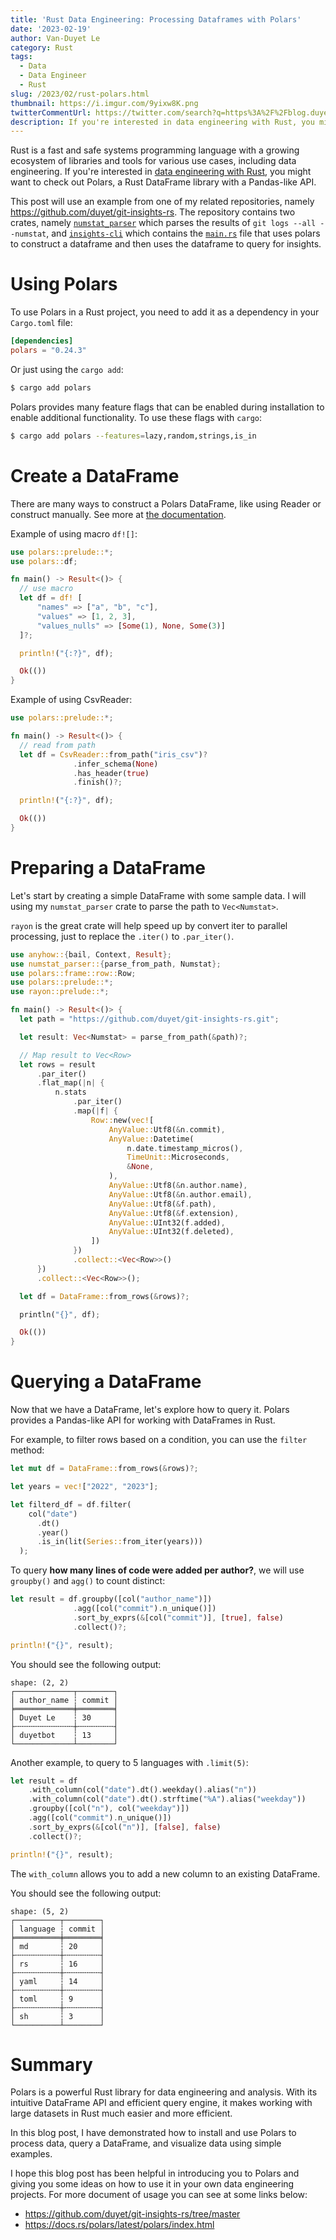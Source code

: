 ```yaml
---
title: 'Rust Data Engineering: Processing Dataframes with Polars'
date: '2023-02-19'
author: Van-Duyet Le
category: Rust
tags:
  - Data
  - Data Engineer
  - Rust
slug: /2023/02/rust-polars.html
thumbnail: https://i.imgur.com/9yixw8K.png
twitterCommentUrl: https://twitter.com/search?q=https%3A%2F%2Fblog.duyet.net%2F2023%2F02%2Frust-polars.html
description: If you're interested in data engineering with Rust, you might want to check out Polars, a Rust DataFrame library with Pandas-like API.
---
```


Rust is a fast and safe systems programming language with a growing ecosystem of libraries and tools for various use cases, including data engineering.
If you're interested in [data engineering with Rust](https://blog.duyet.net/2021/11/rust-data-engineering.html), you might want to check out Polars, a Rust DataFrame library with a Pandas-like API.

This post will use an example from one of my related repositories, namely https://github.com/duyet/git-insights-rs.
The repository contains two crates, namely [`numstat_parser`](https://github.com/duyet/git-insights-rs/tree/master/numstat-parser) which parses the results of `git logs --all --numstat`, and [`insights-cli`](https://github.com/duyet/git-insights-rs/tree/master/insights-cli) which contains the [`main.rs`](https://github.com/duyet/git-insights-rs/blob/master/insights-cli/src/main.rs) file that uses polars to construct a dataframe and then uses the dataframe to query for insights.

# Using Polars

To use Polars in a Rust project, you need to add it as a dependency in your `Cargo.toml` file:

```toml
[dependencies]
polars = "0.24.3"
```

Or just using the `cargo add`:

```bash
$ cargo add polars
```

Polars provides many feature flags that can be enabled during installation to enable additional functionality.
To use these flags with `cargo`:

```bash
$ cargo add polars --features=lazy,random,strings,is_in
```

# Create a DataFrame

There are many ways to construct a Polars DataFrame, like using Reader or construct manually. See more at [the documentation](https://docs.rs/polars/latest/polars/docs/eager/index.html).

Example of using macro `df![]`:

```rust
use polars::prelude::*;
use polars::df;

fn main() -> Result<()> {
  // use macro
  let df = df! [
      "names" => ["a", "b", "c"],
      "values" => [1, 2, 3],
      "values_nulls" => [Some(1), None, Some(3)]
  ]?;

  println!("{:?}", df);

  Ok(())
}
```

Example of using CsvReader:

```rust
use polars::prelude::*;

fn main() -> Result<()> {
  // read from path
  let df = CsvReader::from_path("iris_csv")?
              .infer_schema(None)
              .has_header(true)
              .finish()?;

  println!("{:?}", df);

  Ok(())
}
```

# Preparing a DataFrame

Let's start by creating a simple DataFrame with some sample data. I will using my `numstat_parser` crate to parse the path to `Vec<Numstat>`.

`rayon` is the great crate will help speed up by convert iter to parallel processing, just to replace the `.iter()` to `.par_iter()`.

```rust
use anyhow::{bail, Context, Result};
use numstat_parser::{parse_from_path, Numstat};
use polars::frame::row::Row;
use polars::prelude::*;
use rayon::prelude::*;

fn main() -> Result<()> {
  let path = "https://github.com/duyet/git-insights-rs.git";

  let result: Vec<Numstat> = parse_from_path(&path)?;

  // Map result to Vec<Row>
  let rows = result
      .par_iter()
      .flat_map(|n| {
          n.stats
              .par_iter()
              .map(|f| {
                  Row::new(vec![
                      AnyValue::Utf8(&n.commit),
                      AnyValue::Datetime(
                          n.date.timestamp_micros(),
                          TimeUnit::Microseconds,
                          &None,
                      ),
                      AnyValue::Utf8(&n.author.name),
                      AnyValue::Utf8(&n.author.email),
                      AnyValue::Utf8(&f.path),
                      AnyValue::Utf8(&f.extension),
                      AnyValue::UInt32(f.added),
                      AnyValue::UInt32(f.deleted),
                  ])
              })
              .collect::<Vec<Row>>()
      })
      .collect::<Vec<Row>>();

  let df = DataFrame::from_rows(&rows)?;

  println("{}", df);

  Ok(())
}
```

# Querying a DataFrame

Now that we have a DataFrame, let's explore how to query it. Polars provides a Pandas-like API for working with DataFrames in Rust.

For example, to filter rows based on a condition, you can use the `filter` method:

```rust
let mut df = DataFrame::from_rows(&rows)?;

let years = vec!["2022", "2023"];

let filterd_df = df.filter(
    col("date")
      .dt()
      .year()
      .is_in(lit(Series::from_iter(years)))
  );
```

To query **how many lines of code were added per author?**, we will use `groupby()` and `agg()` to count distinct:

```rust
let result = df.groupby([col("author_name")])
              .agg([col("commit").n_unique()])
              .sort_by_exprs(&[col("commit")], [true], false)
              .collect()?;

println!("{}", result);
```

You should see the following output:

```text
shape: (2, 2)
┌─────────────┬────────┐
│ author_name ┆ commit │
╞═════════════╪════════╡
│ Duyet Le    ┆ 30     │
├╌╌╌╌╌╌╌╌╌╌╌╌╌┼╌╌╌╌╌╌╌╌┤
│ duyetbot    ┆ 13     │
└─────────────┴────────┘
```

Another example, to query to 5 languages with `.limit(5)`:

```rust
let result = df
    .with_column(col("date").dt().weekday().alias("n"))
    .with_column(col("date").dt().strftime("%A").alias("weekday"))
    .groupby([col("n"), col("weekday")])
    .agg([col("commit").n_unique()])
    .sort_by_exprs(&[col("n")], [false], false)
    .collect()?;

println!("{}", result);
```

The `with_column` allows you to add a new column to an existing DataFrame.

You should see the following output:

```text
shape: (5, 2)
┌──────────┬────────┐
│ language ┆ commit │
╞══════════╪════════╡
│ md       ┆ 20     │
├╌╌╌╌╌╌╌╌╌╌┼╌╌╌╌╌╌╌╌┤
│ rs       ┆ 16     │
├╌╌╌╌╌╌╌╌╌╌┼╌╌╌╌╌╌╌╌┤
│ yaml     ┆ 14     │
├╌╌╌╌╌╌╌╌╌╌┼╌╌╌╌╌╌╌╌┤
│ toml     ┆ 9      │
├╌╌╌╌╌╌╌╌╌╌┼╌╌╌╌╌╌╌╌┤
│ sh       ┆ 3      │
└──────────┴────────┘
```

# Summary

Polars is a powerful Rust library for data engineering and analysis. With its intuitive DataFrame API and efficient query engine, it makes working with large datasets in Rust much easier and more efficient. 

In this blog post, I have demonstrated how to install and use Polars to process data, query a DataFrame, and visualize data using simple examples.


I hope this blog post has been helpful in introducing you to Polars and giving you some ideas on how to use it in your own data engineering projects. For more document of usage you can see at some links below:

- https://github.com/duyet/git-insights-rs/tree/master
- https://docs.rs/polars/latest/polars/index.html
